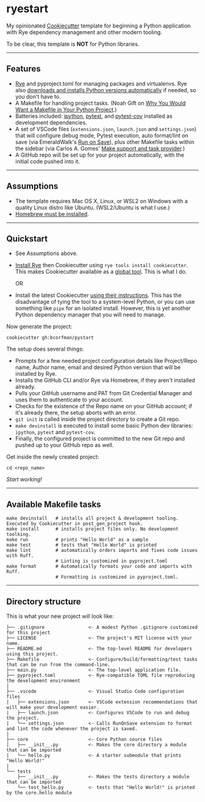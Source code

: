 # ryestart

My opinionated [Cookiecutter] template for beginning a Python application with Rye dependency management and other modern tooling.

To be clear, this template is **NOT** for Python libraries. 

_____
## Features

* [Rye] and pyproject.toml for managing packages and virtualenvs. Rye also [downloads and installs Python versions automatically](https://rye-up.com/guide/commands/pin/) if needed, so you don't have to.
* A Makefile for handling project tasks. (Noah Gift on [Why You Would Want a Makefile in Your Python Project](https://www.youtube.com/watch?v=Kvxaj6pHeVA&t=624s).)
* Batteries included: [ipython], [pytest], and [pytest-cov] installed as development dependencies.
* A set of VSCode files (`extensions.json`, `launch.json` and `settings.json`) that will configure debug mode, Pytest execution, auto format/lint on save (via EmeraldWalk's [Run on Save]), plus other Makefile tasks within the sidebar (via Carlos A. Gomes' [Make support and task provider].)
* A GitHub repo will be set up for your project automatically, with the initial code pushed into it. 

______
## Assumptions

* The template requires Mac OS X, Linux, or WSL2 on Windows with a quality Linux distro like Ubuntu. (WSL2/Ubuntu is what I use.)
* [Homebrew must be installed](https://brew.sh).

_______
## Quickstart

* See Assumptions above.

* [Install Rye](https://rye-up.com) then Cookiecutter using `rye tools install cookiecutter`. This makes Cookiecutter available as a [global tool](https://rye-up.com/guide/tools/). This is what I do.

  OR

* Install the latest Cookiecutter [using their instructions](https://cookiecutter.readthedocs.io/en/2.6.0/installation.html). This has the disadvantage of tying the tool to a system-level Python, or you can use something like `pipx` for an isolated install. However, this is yet another Python dependency manager that you will need to manage.


Now generate the project:

    cookiecutter gh:bcorfman/pystart

The setup does several things:
  - Prompts for a few needed project configuration details like Project/Repo name, Author name, email and desired Python version that will be installed by Rye.
  - Installs the GitHub CLI and/or Rye via Homebrew, if they aren't installed already.
  - Pulls your GitHub username and PAT from Git Credential Manager and uses them to authenticate to your account.
  - Checks for the existence of the Repo name on your GitHub account; if it's already there, the setup aborts with an error.
  - `git init` is called inside the project directory to create a Git repo.
  - `make devinstall` is executed to install some basic Python dev libraries: `ipython`, `pytest` and `pytest-cov`.
  - Finally, the configured project is committed to the new Git repo and pushed up to your GitHub repo as well. 

Get inside the newly created project:

    cd <repo_name>

_Start working!_

___________________________
## Available Makefile tasks

    make devinstall   # installs all project & development tooling. Executed by Cookiecutter in post_gen_project hook.
    make install      # installs project files only. No development toolking.
    make run          # prints "Hello World" as a sample
    make test         # tests that "Hello World" is printed
    make lint         # automatically orders imports and fixes code issues with Ruff. 
                      # Linting is customized in pyproject.toml
    make format       # Automatically formats your code and imports with Ruff. 
                      # Formatting is customized in pyproject.toml.

______________________
## Directory structure

This is what your new project will look like:

    ├── .gitignore                <- A modest Python .gitignore customized for this project
    ├── LICENSE                   <- The project's MIT license with your name.
    ├── README.md                 <- The top-level README for developers using this project.
    ├── Makefile                  <- Configure/build/formatting/test tasks that can be run from the command-line. 
    ├── main.py                   <- The top-level application file.
    ├── pyproject.toml            <- Rye-compatible TOML file reproducing the development environment
    │    
    ├── .vscode                   <- Visual Studio Code configuration files
    |   ├── extensions.json       <- VSCode extension recommendations that will make your development easier.
    |   ├── launch.json           <- Configures VSCode to run and debug the project.
    |   └── settings.json         <- Calls RunOnSave extension to format and lint the code whenever the project is saved.
    |
    ├── core                      <- Core Python source files
    |   ├── __init__.py           <- Makes the core directory a module that can be imported
    |   └── hello.py              <- A starter submodule that prints "Hello World!"
    |
    └── tests                     
        ├── __init__.py           <- Makes the tests directory a module that can be imported
        └── test_hello.py         <- tests that "Hello World!" is printed by the core.hello module



[Cookiecutter]: https://github.com/audreyr/cookiecutter
[Rye]: https://rye-up.com
[ipython]: https://ipython.org
[pytest]: https://docs.pytest.org/en
[Run on Save]: https://marketplace.visualstudio.com/items?itemName=emeraldwalk.RunOnSave
[Make support and task provider]: https://marketplace.visualstudio.com/items?itemName=carlos-algms.make-task-provider
[pytest-cov]: https://pytest-cov.readthedocs.io/en/latest/readme.html
